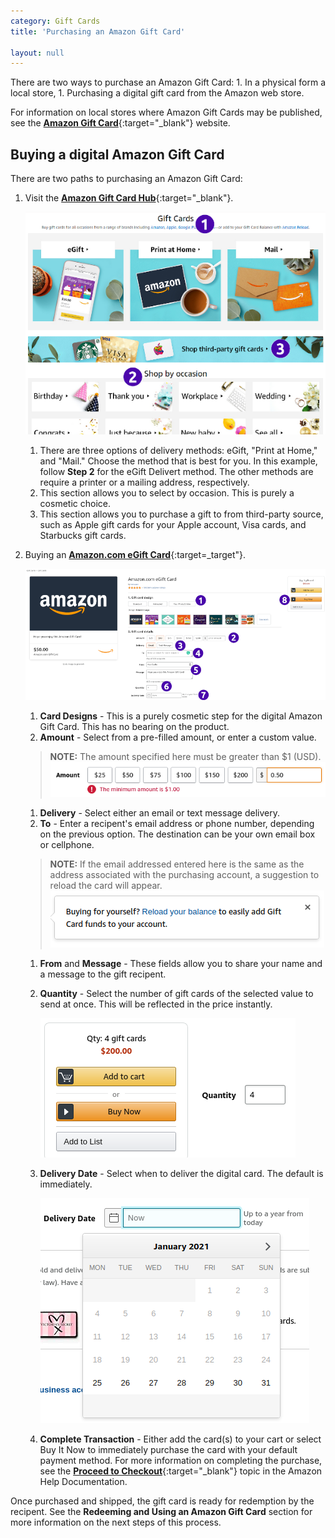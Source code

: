 ```yaml
---
category: Gift Cards
title: 'Purchasing an Amazon Gift Card'

layout: null
---
```


There are two ways to purchase an Amazon Gift Card:
    1. In a physical form a local store,
    1. Purchasing a digital gift card from the Amazon web store.

For information on local stores where Amazon Gift Cards may be published, see the [**Amazon Gift Card**](https://www.amazon.com/b/?node=13582391011){:target="_blank"} website.

## Buying a digital Amazon Gift Card

There are two paths to purchasing an Amazon Gift Card:
1. Visit the [**Amazon Gift Card Hub**](https://www.amazon.com/gift-cards/b?ie=UTF8&node=2238192011){:target="_blank"}.  
    
    ![Amazon Gift Card Hub](gifthub-1.png)  
    
    1. There are three options of delivery methods: eGift, "Print at Home," and "Mail." Choose the method that is best for you. In this example, follow **Step 2** for the eGift Delivert method. The other methods are require a printer or a mailing address, respectively.  
    1. This section allows you to select by occasion. This is purely a cosmetic choice.  
    1. This section allows you to purchase a gift to from third-party source, such as Apple gift cards for your Apple account, Visa cards, and Starbucks gift cards.
1. Buying an [**Amazon.com eGift Card**](https://www.amazon.com/Amazon-Amazon-com-eGift-Cards/dp/BT00DC6QU4){:target=_target"}.  
        
    ![The Purchase Details Screen for an Amazon Gift Card](giftcard-purchase.png)
    
    1. **Card Designs** - This is a purely cosmetic step for the digital Amazon Gift Card. This has no bearing on the product. 
    1. **Amount** - Select from a pre-filled amount, or enter a custom value.
    > **NOTE:** The amount specified here must be greater than $1 (USD).   
    ![A minimum value warning displays for any values that are less than $1.00.](min-val.png)
    
    1. **Delivery** - Select either an email or text message delivery.
    1. **To** - Enter a recipent's email address or phone number, depending on the previous option. The destination can be your own email box or cellphone. 
    > **NOTE:** If the email addressed entered here is the same as the address associated with the purchasing account, a suggestion to reload the card will appear.  
    ![Reloading the card is done from the Gift Card Hyb.](emailSelf.png)  
    
    1. **From** and **Message** - These fields allow you to share your name and a message to the gift recipent.
    1. **Quantity** - Select the number of gift cards of the selected value to send at once. This will be reflected in the price instantly.  
        
        ![The cart value multiplies per the quantity.](cartvalue.png)  

    1. **Delivery Date** - Select when to deliver the digital card. The default is immediately. 

        ![A calendar pops up to select a date to send the card.](selectAdate.png)  

    1. **Complete Transaction** - Either add the card(s) to your cart or select Buy It Now to immediately purchase the card with your default payment method. For more information on completing the purchase, see the [**Proceed to Checkout**](https://www.amazon.com/gp/help/customer/display.html/ref=help_search_1-1?ie=UTF8&nodeId=201889290&qid=1611635317&sr=1-1){:target="_blank"} topic in the Amazon Help Documentation.

Once purchased and shipped, the gift card is ready for redemption by the recipent. See the **Redeeming and Using an Amazon Gift Card** section for more information on the next steps of this process.